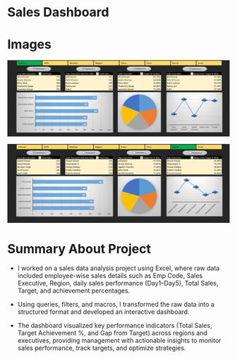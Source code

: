 # Sales Dashboard

# Images
![alt text](image.png)

![alt text](image-1.png)

# Summary About Project
- I worked on a sales data analysis project using Excel, where raw data included employee-wise sales details such as Emp Code, Sales Executive, Region, daily sales performance (Day1–Day5), Total Sales, Target, and achievement percentages. 

- Using queries, filters, and macros, I transformed the raw data into a structured format and developed an interactive dashboard. 

- The dashboard visualized key performance indicators (Total Sales, Target Achievement %, and Gap from Target) across regions and executives, providing management with actionable insights to monitor sales performance, track targets, and optimize strategies.

